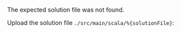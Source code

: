 The expected solution file was not found.

Upload the solution file `./src/main/scala/%{solutionFile}`:

